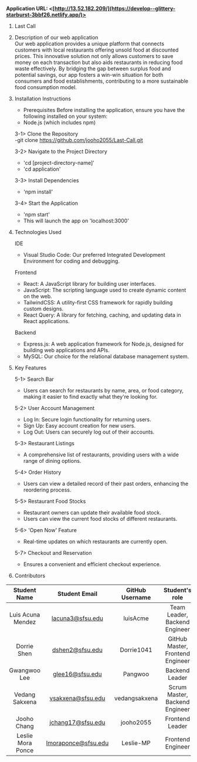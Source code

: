 **Application URL: <[http://13.52.182.209/](https://develop--glittery-starburst-3bbf26.netlify.app/)>**

1. Last Call

2. Description of our web application <br>
   Our web application provides a unique platform that connects customers with local restaurants offering unsold food at discounted prices. This innovative solution not only allows customers to save money on each transaction but also aids restaurants in reducing food waste effectively. By bridging the gap between surplus food and potential savings, our app fosters a win-win situation for both consumers and food establishments, contributing to a more sustainable food consumption model.

3. Installation Instructions

    - Prerequisites
      Before installing the application, ensure you have the following installed on your system:

    * Node.js (which includes npm)

    3-1> Clone the Repository  
     -git clone https://github.com/jooho2055/Last-Call.git

    3-2> Navigate to the Project Directory

    - 'cd [project-directory-name]'
    - 'cd application'

    3-3> Install Dependencies

    - 'npm install'

    3-4> Start the Application

    - 'npm start'
    - This will launch the app on 'localhost:3000'

4. Technologies Used

    IDE

    - Visual Studio Code: Our preferred Integrated Development Environment for coding and debugging.

    Frontend

    - React: A JavaScript library for building user interfaces.
    - JavaScript: The scripting language used to create dynamic content on the web.
    - TailwindCSS: A utility-first CSS framework for rapidly building custom designs.
    - React Query: A library for fetching, caching, and updating data in React applications.

    Backend

    - Express.js: A web application framework for Node.js, designed for building web applications and APIs.
    - MySQL: Our choice for the relational database management system.

5. Key Features

    5-1> Search Bar

    - Users can search for restaurants by name, area, or food category, making it easier to find exactly what they're looking for.

    5-2> User Account Management

    - Log In: Secure login functionality for returning users.
    - Sign Up: Easy account creation for new users.
    - Log Out: Users can securely log out of their accounts.

    5-3> Restaurant Listings

    - A comprehensive list of restaurants, providing users with a wide range of dining options.

    5-4> Order History

    - Users can view a detailed record of their past orders, enhancing the reordering process.

    5-5> Restaurant Food Stocks

    - Restaurant owners can update their available food stock.
    - Users can view the current food stocks of different restaurants.

    5-6> 'Open Now' Feature

    - Real-time updates on which restaurants are currently open.

    5-7> Checkout and Reservation

    - Ensures a convenient and efficient checkout experience.

6. Contributors

|   Student Name    |    Student Email    | GitHub Username |          Student's role          |
| :---------------: | :-----------------: | :-------------: | :------------------------------: |
| Luis Acuna Mendez |  lacuna3@sfsu.edu   |    luisAcme     |  Team Leader, Backend Engineer   |
|    Dorrie Shen    |   dshen2@sfsu.edu   |   Dorrie1041    | GitHub Master, Frontend Engineer |
|   Gwangwoo Lee    |   glee16@sfsu.edu   |     Pangwoo     |          Backend Leader          |
|  Vedang Sakxena   |  vsakxena@sfsu.edu  |  vedangsakxena  |  Scrum Master, Backend Engineer  |
|    Jooho Chang    |  jchang17@sfsu.edu  |    jooho2055    |         Frontend Leader          |
| Leslie Mora Ponce | lmoraponce@sfsu.edu |    Leslie-MP    |        Frontend Engineer         |
